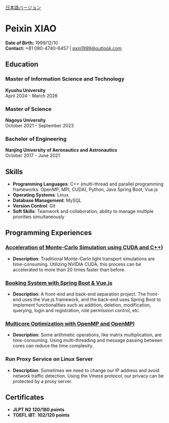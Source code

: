 
[日本語バージョン](resume_japanese.md)


# Peixin XIAO
**Date of Birth:** 1999/12/10  
**Contact:** +81 080-4740-6457 | pxin1999@outlook.com

## Education

### Master of Information Science and Technology
**Kyushu University**  
April 2024 - March 2026

### Master of Science
**Nagoya University**  
October 2021 - September 2023

### Bachelor of Engineering
**Nanjing University of Aeronautics and Astronautics**  
October 2017 - June 2021

## Skills
- **Programming Languages**: C++ (multi-thread and parallel programming frameworks: OpenMP, MPI, CUDA), Python, Java Spring Boot, Vue.js
- **Operating Systems**: Linux
- **Database Management**: MySQL
- **Version Control**: Git
- **Soft Skills**: Teamwork and collaboration, ability to manage multiple priorities simultaneously

## Programming Experiences

### [Acceleration of Monte-Carlo Simulation using CUDA and C++](https://github.com/xbx18502/kiwi_ToF_simulation))
- **Description**: Traditional Monte-Carlo light transport simulations are time-consuming. Utilizing NVIDIA CUDA, this process can be accelerated to more than 20 times faster than before.

### [Booking System with Spring Boot & Vue.js](https://github.com/xbx18502/web_app_test)
- **Description**: A front-end and back-end separation project. The front-end uses the Vue.js framework, and the back-end uses Spring Boot to implement functionalities such as addition, deletion, modification, querying, login and registration, role permission control, etc.

### [Multicore Optimization with OpenMP and OpenMPI](https://github.com/xbx18502/hpc-test)
- **Description**: Some arithmetic operations, like matrix multiplication, are time-consuming. Using multi-threading and message passing between cores can reduce the time complexity.

### Run Proxy Service on Linux Server
- **Description**: Sometimes we need to change our IP address and avoid network traffic detection. Using the Vmess protocol, our privacy can be protected by a proxy server.

## Certificates
- **JLPT N2 120/180 points**
- **TOEFL iBT**: **102/120 points**
